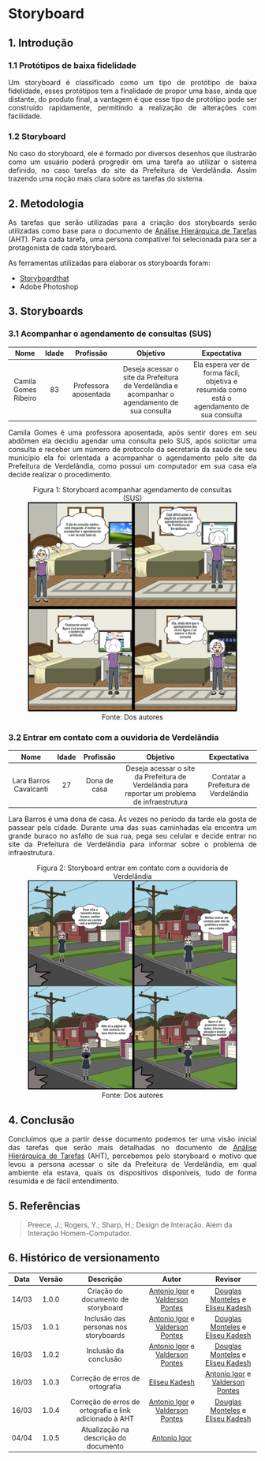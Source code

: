 # Storyboard

## 1. Introdução

### 1.1 Protótipos de baixa fidelidade

<p align="justify">
Um storyboard é classificado como um tipo de protótipo de baixa fidelidade, esses protótipos tem a finalidade de propor uma base, ainda que distante, do produto final, a vantagem é que esse tipo de protótipo pode ser construído rapidamente, permitindo a realização de alterações com facilidade. 
</p>

### 1.2 Storyboard

<p align="justify">
No caso do storyboard, ele é formado por diversos desenhos que ilustrarão como um usuário poderá progredir em uma tarefa ao utilizar o sistema definido, no caso tarefas do site da Prefeitura de Verdelândia. Assim trazendo uma noção mais clara sobre as tarefas do sistema.
</p>

## 2. Metodologia

<p align="justify">
As tarefas que serão utilizadas para a criação dos storyboards serão utilizadas como base para o documento de <a href="https://interacao-humano-computador.github.io/2021.2-Prefeitura-Verdelandia/documentos/02-Perfil-Persona-Analise/AnaliseHierarquica/" > Análise Hierárquica de Tarefas</a> (AHT). Para cada tarefa, uma persona compatível foi selecionada para ser a protagonista de cada storyboard.
</p>
<p align="justify">
As ferramentas utilizadas para elaborar os storyboards foram: 
</p>

-   <a href="https://www.storyboardthat.com/pt" target="_blanck">Storyboardthat</a>
-   Adobe Photoshop

## 3. Storyboards

### 3.1 Acompanhar o agendamento de consultas (SUS)

|         Nome         | Idade |       Profissão       |                                           Objetivo                                            |                                        Expectativa                                         |
| :------------------: | :---: | :-------------------: | :-------------------------------------------------------------------------------------------: | :----------------------------------------------------------------------------------------: |
| Camila Gomes Ribeiro |  83   | Professora aposentada | Deseja acessar o site da Prefeitura de Verdelândia e acompanhar o agendamento de sua consulta | Ela espera ver de forma fácil, objetiva e resumida como está o agendamento de sua consulta |

<p align="justify">
Camila Gomes é uma professora aposentada, após sentir dores em seu abdômen ela decidiu agendar uma consulta pelo SUS, após solicitar uma consulta e receber um número de protocolo da secretaria da saúde de seu município ela foi orientada a acompanhar o agendamento pelo site da Prefeitura de Verdelândia, como possui um computador em sua casa ela decide realizar o procedimento.
</p>

<center>
<figure>
  <figcaption>
    Figura 1: Storyboard acompanhar agendamento de consultas (SUS)
  </figcaption>
  <img 
    src="../../../../assets/storyboards/storyboard1.png" alt="storyboard-agendamento" 
  />
  <figcaption>
    Fonte: Dos autores
  </figcaption>
</figure>
</center>

### 3.2 Entrar em contato com a ouvidoria de Verdelândia

|          Nome          | Idade |  Profissão   |                                            Objetivo                                            |             Expectativa              |
| :--------------------: | :---: | :----------: | :--------------------------------------------------------------------------------------------: | :----------------------------------: |
| Lara Barros Cavalcanti |  27   | Dona de casa | Deseja acessar o site da Prefeitura de Verdelândia para reportar um problema de infraestrutura | Contatar a Prefeitura de Verdelândia |

<p align="justify">
Lara Barros é uma dona de casa. Às vezes no período da tarde ela gosta de passear pela cidade. Durante uma das suas caminhadas ela encontra um grande buraco no asfalto de sua rua, pega seu celular e decide entrar no site da Prefeitura de Verdelândia para informar sobre o problema de infraestrutura.
</p>

<center>
<figure>
  <figcaption>
    Figura 2: Storyboard entrar em contato com a ouvidoria de Verdelândia
  </figcaption>
  <img 
    src="../../../../assets/storyboards/storyboard2.png" alt="storyboard-contato" 
  />
  <figcaption>
    Fonte: Dos autores
  </figcaption>
</figure>
</center>

## 4. Conclusão

<p align="justify">
Concluímos que a partir desse documento podemos ter uma visão inicial das tarefas que serão mais detalhadas no documento de <a href="https://interacao-humano-computador.github.io/2021.2-Prefeitura-Verdelandia/documentos/02-Perfil-Persona-Analise/AnaliseHierarquica/" > Análise Hierárquica de Tarefas</a> (AHT), percebemos pelo storyboard o motivo que levou a persona acessar o site da Prefeitura de Verdelândia, em qual ambiente ela estava, quais os dispositivos disponíveis, tudo de forma resumida e de fácil entendimento.
</p>

## 5. Referências

> Preece, J.; Rogers, Y.; Sharp, H.; Design de Interação. Além da Interação Homem-Computador.

## 6. Histórico de versionamento

| Data  | Versão |                        Descrição                        |                                                    Autor                                                    |                                                   Revisor                                                   |
| :---: | :----: | :-----------------------------------------------------: | :---------------------------------------------------------------------------------------------------------: | :---------------------------------------------------------------------------------------------------------: |
| 14/03 | 1.0.0  |           Criação do documento de storyboard            | [Antonio Igor](https://github.com/antonioigorcarvalho) e [Valderson Pontes](https://github.com/valdersonjr) |                            [Douglas Monteles](https://github.com/DouglasMonteles) e [Eliseu Kadesh](https://github.com/eliseukadesh67)                              |
| 15/03 | 1.0.1  |          Inclusão das personas nos storyboards          | [Antonio Igor](https://github.com/antonioigorcarvalho) e [Valderson Pontes](https://github.com/valdersonjr) |                            [Douglas Monteles](https://github.com/DouglasMonteles) e [Eliseu Kadesh](https://github.com/eliseukadesh67)                              |
| 16/03 | 1.0.2  |                  Inclusão da conclusão                  | [Antonio Igor](https://github.com/antonioigorcarvalho) e [Valderson Pontes](https://github.com/valdersonjr) |                            [Douglas Monteles](https://github.com/DouglasMonteles) e [Eliseu Kadesh](https://github.com/eliseukadesh67)                              |
| 16/03 | 1.0.3  |             Correção de erros de ortografia             |                             [Eliseu Kadesh](https://github.com/eliseukadesh67)                              | [Antonio Igor](https://github.com/antonioigorcarvalho) e [Valderson Pontes](https://github.com/valdersonjr) |
| 16/03 | 1.0.4  | Correção de erros de ortografia e link adicionado à AHT | [Antonio Igor](https://github.com/antonioigorcarvalho) e [Valderson Pontes](https://github.com/valdersonjr) |                            [Douglas Monteles](https://github.com/DouglasMonteles) e [Eliseu Kadesh](https://github.com/eliseukadesh67)                              |
| 04/04 | 1.0.5  |           Atualização na descrição do documento            | [Antonio Igor](https://github.com/antonioigorcarvalho) |
